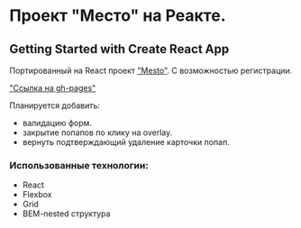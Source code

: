 # Проект "Место" на Реакте.
## Getting Started with Create React App

Портированный на React проект ["Mesto"](https://mitkermit.github.io/mesto/).
C возможностью регистрации.

["Ссылка на gh-pages"](https://mitkas7.github.io/react-mesto-auth/)

Планируется добавить:
* валидацию форм.
* закрытие попапов по клику на overlay.
* вернуть подтверждающий удаление карточки попап.


### Использованные технологии:
* React
* Flexbox
* Grid
* BEM-nested структура


